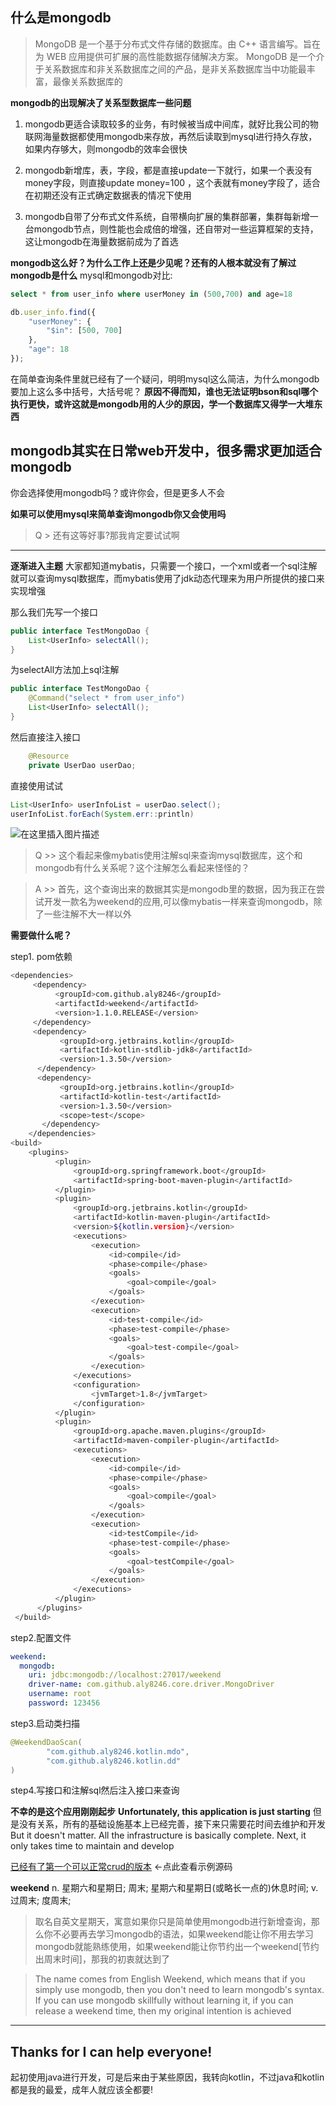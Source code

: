 ## 什么是mongodb
> MongoDB 是一个基于分布式文件存储的数据库。由 C++ 语言编写。旨在为 WEB 应用提供可扩展的高性能数据存储解决方案。
> MongoDB 是一个介于关系数据库和非关系数据库之间的产品，是非关系数据库当中功能最丰富，最像关系数据库的

**mongodb的出现解决了关系型数据库一些问题**
1. mongodb更适合读取较多的业务，有时候被当成中间库，就好比我公司的物联网海量数据都使用mongodb来存放，再然后读取到mysql进行持久存放，如果内存够大，则mongodb的效率会很快

2. mongodb新增库，表，字段，都是直接update一下就行，如果一个表没有money字段，则直接update money=100 ，这个表就有money字段了，适合在初期还没有正式确定数据表的情况下使用

3. mongodb自带了分布式文件系统，自带横向扩展的集群部署，集群每新增一台mongodb节点，则性能也会成倍的增强，还自带对一些运算框架的支持，这让mongodb在海量数据前成为了首选

**mongodb这么好？为什么工作上还是少见呢？还有的人根本就没有了解过mongodb是什么**
mysql和mongodb对比:

```sql
select * from user_info where userMoney in (500,700) and age=18
```

```javascript
db.user_info.find({
    "userMoney": {
        "$in": [500, 700]
    },
    "age": 18
});
```

在简单查询条件里就已经有了一个疑问，明明mysql这么简洁，为什么mongodb要加上这么多中括号，大括号呢？
**原因不得而知，谁也无法证明bson和sql哪个执行更快，或许这就是mongodb用的人少的原因，学一个数据库又得学一大堆东西**

## mongodb其实在日常web开发中，很多需求更加适合mongodb
你会选择使用mongodb吗？或许你会，但是更多人不会

**如果可以使用mysql来简单查询mongodb你又会使用吗**

> Q >  还有这等好事?那我肯定要试试啊

---


**逐渐进入主题**
大家都知道mybatis，只需要一个接口，一个xml或者一个sql注解就可以查询mysql数据库，而mybatis使用了jdk动态代理来为用户所提供的接口来实现增强

那么我们先写一个接口

```java
public interface TestMongoDao {
    List<UserInfo> selectAll();
}
```
为selectAll方法加上sql注解

```java
public interface TestMongoDao {
	@Command("select * from user_info")
    List<UserInfo> selectAll();
}
```


然后直接注入接口

```java
    @Resource
    private UserDao userDao;
```
直接使用试试

```java
List<UserInfo> userInfoList = userDao.select();
userInfoList.forEach(System.err::println)
```
![在这里插入图片描述](https://img-blog.csdnimg.cn/20191110123940153.png?x-oss-process=image/watermark,type_ZmFuZ3poZW5naGVpdGk,shadow_10,text_aHR0cHM6Ly9ibG9nLmNzZG4ubmV0L3FxXzM1NDI1MjQz,size_16,color_FFFFFF,t_70)

> Q >>  这个看起来像mybatis使用注解sql来查询mysql数据库，这个和mongodb有什么关系呢？这个注解怎么看起来怪怪的？

> A >>  首先，这个查询出来的数据其实是mongodb里的数据，因为我正在尝试开发一款名为weekend的应用,可以像mybatis一样来查询mongodb，除了一些注解不大一样以外

**需要做什么呢？**

step1. pom依赖
```bash
<dependencies>
	 <dependency>
	      <groupId>com.github.aly8246</groupId>
	      <artifactId>weekend</artifactId>
	      <version>1.1.0.RELEASE</version>
	 </dependency>
	 <dependency>
	       <groupId>org.jetbrains.kotlin</groupId>
	       <artifactId>kotlin-stdlib-jdk8</artifactId>
	       <version>1.3.50</version>
	  </dependency>
	  <dependency>
	       <groupId>org.jetbrains.kotlin</groupId>
	       <artifactId>kotlin-test</artifactId>
	       <version>1.3.50</version>
	       <scope>test</scope>
	   </dependency>
    </dependencies>
<build>
    <plugins>
          <plugin>
              <groupId>org.springframework.boot</groupId>
              <artifactId>spring-boot-maven-plugin</artifactId>
          </plugin>
          <plugin>
              <groupId>org.jetbrains.kotlin</groupId>
              <artifactId>kotlin-maven-plugin</artifactId>
              <version>${kotlin.version}</version>
              <executions>
                  <execution>
                      <id>compile</id>
                      <phase>compile</phase>
                      <goals>
                          <goal>compile</goal>
                      </goals>
                  </execution>
                  <execution>
                      <id>test-compile</id>
                      <phase>test-compile</phase>
                      <goals>
                          <goal>test-compile</goal>
                      </goals>
                  </execution>
              </executions>
              <configuration>
                  <jvmTarget>1.8</jvmTarget>
              </configuration>
          </plugin>
          <plugin>
              <groupId>org.apache.maven.plugins</groupId>
              <artifactId>maven-compiler-plugin</artifactId>
              <executions>
                  <execution>
                      <id>compile</id>
                      <phase>compile</phase>
                      <goals>
                          <goal>compile</goal>
                      </goals>
                  </execution>
                  <execution>
                      <id>testCompile</id>
                      <phase>test-compile</phase>
                      <goals>
                          <goal>testCompile</goal>
                      </goals>
                  </execution>
              </executions>
          </plugin>
      </plugins>
 </build>
```
step2.配置文件
```yaml
weekend:
  mongodb:
    uri: jdbc:mongodb://localhost:27017/weekend
    driver-name: com.github.aly8246.core.driver.MongoDriver
    username: root
    password: 123456
```
step3.启动类扫描

```kotlin
@WeekendDaoScan(
        "com.github.aly8246.kotlin.mdo",
        "com.github.aly8246.kotlin.dd"
)
```

step4.写接口和注解sql然后注入接口来查询




**不幸的是这个应用刚刚起步**
**Unfortunately, this application is just starting**
但是没有关系，所有的基础设施基本上已经完善，接下来只需要花时间去维护和开发
But it doesn't matter. All the infrastructure is basically complete. Next, it only takes time to maintain and develop


[已经有了第一个可以正常crud的版本](https://github.com/aly8246/weekend/tree/master/boot-starter-test)  <-点此查看示例源码


**weekend**
n. 	星期六和星期日; 周末; 星期六和星期日(或略长一点的)休息时间;
v. 	过周末; 度周末;

> 取名自英文星期天，寓意如果你只是简单使用mongodb进行新增查询，那么你不必要再去学习mongodb的语法，如果weekend能让你不用去学习mongodb就能熟练使用，如果weekend能让你节约出一个weekend[节约出周末时间]，那我的初衷就达到了


> The name comes from English Weekend, which means that if you simply use mongodb, then you don't need to learn mongodb's syntax. If you can use mongodb skillfully without learning it, if you can release a weekend time, then my original intention is achieved

---
## Thanks for I can help everyone!

起初使用java进行开发，可是后来由于某些原因，我转向kotlin，不过java和kotlin都是我的最爱，成年人就应该全都要!
